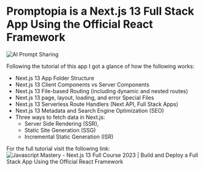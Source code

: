 # Promptopia is a Next.js 13 Full Stack App Using the Official React Framework
![AI Prompt Sharing](https://i.ibb.co/9pQNZZy/Thumbnail-27.png)

Following the tutorial of this app I got a glance of how the following works:
- Next.js 13 App Folder Structure
- Next.js 13 Client Components vs Server Components
- Next.js 13 File-based Routing (including dynamic and nested routes)
- Next.js 13 page, layout, loading, and error Special Files
- Next.js 13 Serverless Route Handlers (Next API, Full Stack Apps)
- Next.js 13 Metadata and Search Engine Optimization (SEO)
- Three ways to fetch data in Next.js:
   - Server Side Rendering (SSR),
   - Static Site Generation (SSG)
   - Incremental Static Generation (ISR)

For the full tutorial visit the following link: 
![Javascript Mastery - Next.js 13 Full Course 2023 | Build and Deploy a Full Stack App Using the Official React Framework](https://www.youtube.com/watch?v=wm5gMKuwSYk) 